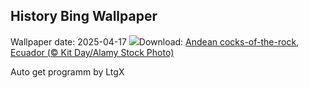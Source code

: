## History Bing Wallpaper
Wallpaper date: 2025-04-17
![](https://www.bing.com/th?id=OHR.EcuadorBird_EN-IN6854243689_UHD.jpg&w=1000)Download: [Andean cocks-of-the-rock, Ecuador (© Kit Day/Alamy Stock Photo)](https://www.bing.com/th?id=OHR.EcuadorBird_EN-IN6854243689_UHD.jpg)

Auto get programm by LtgX
